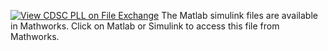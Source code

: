 [![View CDSC PLL on File Exchange](https://www.mathworks.com/matlabcentral/images/matlab-file-exchange.svg)](https://in.mathworks.com/matlabcentral/fileexchange/79134-cdsc-pll)
The Matlab simulink files are available in Mathworks. Click on Matlab or Simulink to access this file from Mathworks.
